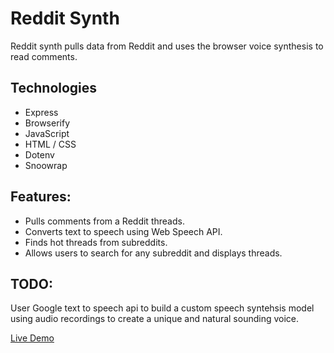 # Reddit Synth

Reddit synth pulls data from Reddit and uses the browser voice synthesis to read comments.

## Technologies
* Express
* Browserify
* JavaScript
* HTML / CSS
* Dotenv
* Snoowrap

## Features:
* Pulls comments from a Reddit threads.
* Converts text to speech using Web Speech API.
* Finds hot threads from subreddits.
* Allows users to search for any subreddit and displays threads.

## TODO:
User Google text to speech api to build a custom speech syntehsis model using audio recordings to create a unique and natural sounding voice.

[Live Demo](https://reddit-synth.herokuapp.com/)  

